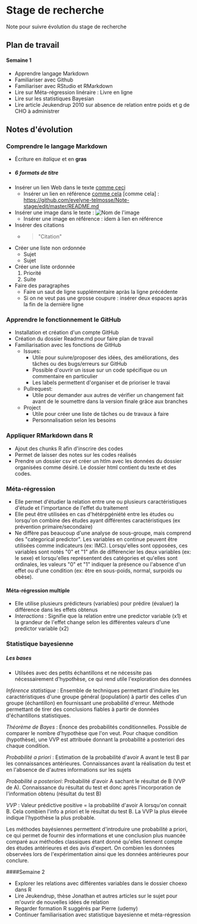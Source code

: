 # Stage de recherche
Note pour suivre évolution du stage de recherche

## Plan de travail 
#### Semaine 1
- Apprendre langage Markdown
- Familiariser avec Github
- Familiariser avec RStudio et RMarkdown
- Lire sur Méta-régression linéraire : Livre en ligne
- Lire sur les statistiques Bayesian
- Lire article Jeukendrup 2010 sur absence de relation entre poids et g de CHO à administrer

## Notes d'évolution
### Comprendre le langage Markdown
 - Écriture en _italique_ et en **gras**
 - ##### 6 formats de titre
 - Insérer un lien Web dans le texte [comme ceci](https://github.com/evelyne-telmosse/Note-stage/edit/master/README.md) 
   * Insérer un lien en référence [comme cela](https://github.com/evelyne-telmosse/Note-stage/edit/master/README.md)
 [comme cela] : https://github.com/evelyne-telmosse/Note-stage/edit/master/README.md 
 - Insérer une image dans le texte : ![Nom de l'image](URL)
   * Insérer une image en référence : idem à lien en référence
 - Insérer des citations
   * >"Citation"
 - Créer une liste non ordonnée
   * Sujet
   * Sujet
 - Créer une liste ordonnée
   1. Priorité
   2. Suite
 - Faire des paragraphes
   * Faire un saut de ligne supplémentaire apràs la ligne précédente
   * Si on ne veut pas une grosse coupure : insérer deux espaces apràs la fin de la dernière ligne
 
 ### Apprendre le fonctionnement le GitHub
 - Installation et création d'un compte GitHub
 - Création du dossier Readme.md pour faire plan de travail
 - Familiarisation avec les fonctions de GitHub
   * Issues: 
     * Utile pour suivre/proposer des idées, des améliorations, des tâches ou des bugs/erreurs sur GitHub
     * Possible d'ouvrir un issue sur un code spécifique ou un commentaire en particulier
     * Les labels permettent d'organiser et de prioriser le travai
   * Pullrequest:
     * Utile pour demander aux autres de vérifier un changement fait avant de le soumettre dans la version finale grâce aux branches
   * Project
     * Utile pour créer une liste de tâches ou de travaux à faire
     * Personnalisation selon les besoins

### Appliquer RMarkdown dans R
- Ajout des chunks R afin d'inscrire des codes 
- Permet de laisser des notes sur les codes réalisés
- Prendre un dossier csv et créer un htlm avec les données du dossier organisées comme désiré. Le dossier html contient du texte et des codes.

### Méta-régression
- Elle permet d'étudier la relation entre une ou plusieurs caractéristiques d'étude et l'importance de l'effet du traitement
- Elle peut être utilisées en cas d'hétérpgéniété entre les études ou lorsqu'on combine des études ayant différentes caractéristiques (ex prévention primaire/secondaire)
- Ne diffère pas beaucoup d'une analyse de sous-groupe, mais comprend des "categorical predictor". Les variables en continue peuvent être utilisées comme indicateurs (ex: IMC). Lorsqu'elles sont opposées, ces variables sont notés "0" et "1" afin de différencier les deux variables (ex: le sexe) et lorsqu'elles représentent des catégories et qu'elles sont ordinales, les valeurs "0" et "1" indiquer la présence ou l'absence d'un effet ou d'une condition (ex: être en sous-poids, normal, surpoids ou obèse).

#### Méta-régression multiple
- Elle utilise plusieurs prédicteurs (variables) pour prédire (évaluer) la différence dans les effets obtenus
- _Interactions_ : Signifie que la relation entre une predictor variable (x1) et la grandeur de l'effet change selon les différentes valeurs d'une predictor variable (x2)

### Statistique bayesienne
##### Les bases
- Utilsées avec des petits échantillons et ne nécessite pas nécessairement d'hypothèse, ce qui rend utile l'exploration des données

*Inférence statistique* : Ensemble de techniques permettant d'induire les caractéristiques d'une groupe général (population) à partir des celles d'un groupe (échantillon) en fournissant une probabilité d'erreur. Méthode permettant de tirer des conclusions fiables à partir de données d'échantillons statistiques.

*Théorème de Bayes* : Énonce des probabilités conditionnelles. Possible de comparer le nombre d'hypothèse que l'on veut. Pour chaque condition (hypothèse), une VVP est attribuée donnant la probabilité a posteriori des chaque condition.

*Probabilité a priori* : Estimation de la probabilité d'avoir A avant le test B par les connaissances antérieures. Connaissances avant la réalisation du test et en l'absence de d'autres informations sur les sujets

*Probabilité a posteriori*: Probabilité d'avoir A sachant le résultat de B (VVP de A). Connaissance du résultat du test et donc après l'incorporation de l'information obtenu (résultat du test B)

*VVP* : Valeur prédictive positive = la probabilité d'avoir A lorsqu'on connait B. Cela combien l'info a priori et le résultat du test B. La VVP la plus élevée indique l'hypothèse la plus probable.

Les méthodes bayésiennes permettent d'introduire une probabilité a priori, ce qui permet de fournir des informations et une conclusion plus nuancée comparé aux méthodes classiques étant donné qu'elles tiennent compte des études antérieures et des avis d'expert. On combien les données observées lors de l'expérimentation ainsi que les données antérieures pour conclure.

####Semaine 2
- Explorer les relations avec différentes variables dans le dossier choexo dans R
- Lire Jeukendrup, thèse Jonathan et autres articles sur le sujet pour m'ouvrir de nouvelles idées de relation
- Regarder formation R suggérés par Pierre (udemy)
- Continuer familiarisation avec statistique bayesienne et méta-régression
